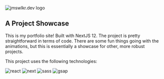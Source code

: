 <img src='https://res.cloudinary.com/jameswalker-work/image/upload/v1658147322/Portfolio/jwdev-logo_axmkkr.png' alt='jmswlkr.dev logo'>

## A Project Showcase

This is my portfolio site! Built with NextJS 12. The project is pretty straightforward in terms of code. There are some fun things going with the animations, but this is essentially a showcase for other, more robust projects.


This project uses the following technologies:

![react](https://img.shields.io/badge/React-20232A?style=for-the-badge&logo=react&logoColor=61DAFB)
![next](https://img.shields.io/badge/Next-000000?style=for-the-badge&logo=nextdotjs&logoColor=FFFFFF)
![sass](https://img.shields.io/badge/SASS-CC6699?style=for-the-badge&logo=sass&logoColor=white)
![gsap](https://img.shields.io/badge/GSAP-434343?style=for-the-badge&logo=greensock&logoColor=greenyellow)
